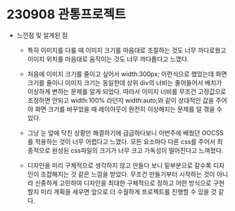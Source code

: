 # 230908 관통프로젝트

- 느낀점 및 알게된 점
  
  - 특히 이미지를 다룰 때 이미지 크기를 마음대로 조절하는 것도 너무 까다로웠고 이미지 위치를 마음대로 움직이는 것도 너무 까다롭다고 느꼈다.
  
  - 처음에 이미지 크기를 줄이고 싶어서 width:300px; 이런식으로 했었는데 화면 크기를 줄이니 이미지 크기는 동일한데 상위 div의 너비는 줄어들어서 배치가 이상하게 변하는 문제를 알게 되었다. 따라서 이미지 너비를 무조건 고정값으로 조정하면 안되고 width:100% 라던지 width:auto;와 같이 상대적인 값을 주어야 화면 크기를 바꾸었을 때 레이아웃이 완전히 이상해지는 문제를 덜 겪을 수 있다.
  
  - 그냥 눈 앞에 닥친 상황만 해결하기에 급급하다보니 이번주에 배웠던 OOCSS를 적용하는 것이 너무 어렵다고 느꼈다. 모든 요소마다 다른 css를 주어서 최종적으로 완성된 css파일의 크기가 너무 크고 가독성이 떨어진다고 느껴졌다. 
  
  - 디자인을 미리 구체적으로 생각하지 않고 만들다 보니 밑부분으로 갈수록 디자인이 조잡해지는 것 같은 느낌을 받았다. 무조건 만들기부터 시작하는 것이 아니라 신중하게 고민하여 디자인을 최대한 구체적으로 정하고 어떤 방식으로 구현할지 미리 계획을 세우면 앞으로 더 수월하게 프로젝트를 진행할 수 있을 것 같다.
